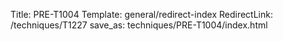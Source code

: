 Title: PRE-T1004
Template: general/redirect-index
RedirectLink: /techniques/T1227
save_as: techniques/PRE-T1004/index.html